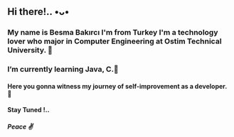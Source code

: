 ## Hi there!.. •ᴗ•
### My name is Besma Bakırcı I'm from Turkey I'm a technology lover who major in Computer Engineering at Ostim Technical University. 🌠
### I’m currently learning Java, C.🌱
#### Here you gonna witness my journey of self-improvement as a developer. 🙂
#### Stay Tuned !..
##### Peace ✌️


